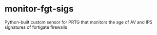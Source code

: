 # monitor-fgt-sigs
Python-built custom sensor for PRTG that monitors the age of AV and IPS signatures of fortigate firewalls
